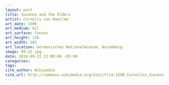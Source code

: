 ```yaml
---
layout: post
title: Susanna and the Elders
artist: Cornelis van Haarlem
art_date: 1590
art_medium: Oil
art_surface: Canvas
art_height: 126
art_width: 102
art_location: Germanisches Nationalmuseum, Nuremberg
image: 09-22.jpg
date: 2016-09-22 12:00:00 -05:00
categories:
tags:
cite_author: Wikipedia
cite_url: http://commons.wikimedia.org/wiki/File:1590_Cornelisz_Susanna_im_Bade_anagoria.JPG
---
```

